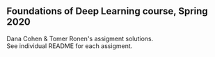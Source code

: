 ## Foundations of Deep Learning course, Spring 2020
Dana Cohen & Tomer Ronen's assigment solutions.  
See individual README for each assigment.
